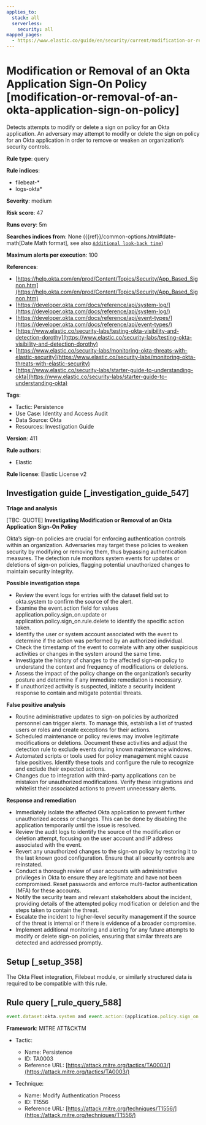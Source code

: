 ```yaml
---
applies_to:
  stack: all
  serverless:
    security: all
mapped_pages:
  - https://www.elastic.co/guide/en/security/current/modification-or-removal-of-an-okta-application-sign-on-policy.html
---
```


# Modification or Removal of an Okta Application Sign-On Policy [modification-or-removal-of-an-okta-application-sign-on-policy]

Detects attempts to modify or delete a sign on policy for an Okta application. An adversary may attempt to modify or delete the sign on policy for an Okta application in order to remove or weaken an organization’s security controls.

**Rule type**: query

**Rule indices**:

* filebeat-*
* logs-okta*

**Severity**: medium

**Risk score**: 47

**Runs every**: 5m

**Searches indices from**: None ({{ref}}/common-options.html#date-math[Date Math format], see also [`Additional look-back time`](docs-content://solutions/security/detect-and-alert/create-detection-rule.md#rule-schedule))

**Maximum alerts per execution**: 100

**References**:

* [https://help.okta.com/en/prod/Content/Topics/Security/App_Based_Signon.htm](https://help.okta.com/en/prod/Content/Topics/Security/App_Based_Signon.htm)
* [https://developer.okta.com/docs/reference/api/system-log/](https://developer.okta.com/docs/reference/api/system-log/)
* [https://developer.okta.com/docs/reference/api/event-types/](https://developer.okta.com/docs/reference/api/event-types/)
* [https://www.elastic.co/security-labs/testing-okta-visibility-and-detection-dorothy](https://www.elastic.co/security-labs/testing-okta-visibility-and-detection-dorothy)
* [https://www.elastic.co/security-labs/monitoring-okta-threats-with-elastic-security](https://www.elastic.co/security-labs/monitoring-okta-threats-with-elastic-security)
* [https://www.elastic.co/security-labs/starter-guide-to-understanding-okta](https://www.elastic.co/security-labs/starter-guide-to-understanding-okta)

**Tags**:

* Tactic: Persistence
* Use Case: Identity and Access Audit
* Data Source: Okta
* Resources: Investigation Guide

**Version**: 411

**Rule authors**:

* Elastic

**Rule license**: Elastic License v2

## Investigation guide [_investigation_guide_547]

**Triage and analysis**

[TBC: QUOTE]
**Investigating Modification or Removal of an Okta Application Sign-On Policy**

Okta’s sign-on policies are crucial for enforcing authentication controls within an organization. Adversaries may target these policies to weaken security by modifying or removing them, thus bypassing authentication measures. The detection rule monitors system events for updates or deletions of sign-on policies, flagging potential unauthorized changes to maintain security integrity.

**Possible investigation steps**

* Review the event logs for entries with the dataset field set to okta.system to confirm the source of the alert.
* Examine the event.action field for values application.policy.sign_on.update or application.policy.sign_on.rule.delete to identify the specific action taken.
* Identify the user or system account associated with the event to determine if the action was performed by an authorized individual.
* Check the timestamp of the event to correlate with any other suspicious activities or changes in the system around the same time.
* Investigate the history of changes to the affected sign-on policy to understand the context and frequency of modifications or deletions.
* Assess the impact of the policy change on the organization’s security posture and determine if any immediate remediation is necessary.
* If unauthorized activity is suspected, initiate a security incident response to contain and mitigate potential threats.

**False positive analysis**

* Routine administrative updates to sign-on policies by authorized personnel can trigger alerts. To manage this, establish a list of trusted users or roles and create exceptions for their actions.
* Scheduled maintenance or policy reviews may involve legitimate modifications or deletions. Document these activities and adjust the detection rule to exclude events during known maintenance windows.
* Automated scripts or tools used for policy management might cause false positives. Identify these tools and configure the rule to recognize and exclude their expected actions.
* Changes due to integration with third-party applications can be mistaken for unauthorized modifications. Verify these integrations and whitelist their associated actions to prevent unnecessary alerts.

**Response and remediation**

* Immediately isolate the affected Okta application to prevent further unauthorized access or changes. This can be done by disabling the application temporarily until the issue is resolved.
* Review the audit logs to identify the source of the modification or deletion attempt, focusing on the user account and IP address associated with the event.
* Revert any unauthorized changes to the sign-on policy by restoring it to the last known good configuration. Ensure that all security controls are reinstated.
* Conduct a thorough review of user accounts with administrative privileges in Okta to ensure they are legitimate and have not been compromised. Reset passwords and enforce multi-factor authentication (MFA) for these accounts.
* Notify the security team and relevant stakeholders about the incident, providing details of the attempted policy modification or deletion and the steps taken to contain the threat.
* Escalate the incident to higher-level security management if the source of the threat is internal or if there is evidence of a broader compromise.
* Implement additional monitoring and alerting for any future attempts to modify or delete sign-on policies, ensuring that similar threats are detected and addressed promptly.


## Setup [_setup_358]

The Okta Fleet integration, Filebeat module, or similarly structured data is required to be compatible with this rule.


## Rule query [_rule_query_588]

```js
event.dataset:okta.system and event.action:(application.policy.sign_on.update or application.policy.sign_on.rule.delete)
```

**Framework**: MITRE ATT&CKTM

* Tactic:

    * Name: Persistence
    * ID: TA0003
    * Reference URL: [https://attack.mitre.org/tactics/TA0003/](https://attack.mitre.org/tactics/TA0003/)

* Technique:

    * Name: Modify Authentication Process
    * ID: T1556
    * Reference URL: [https://attack.mitre.org/techniques/T1556/](https://attack.mitre.org/techniques/T1556/)



